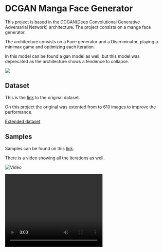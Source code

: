 # DCGAN Manga Face Generator

This project is based in the DCGAN(Deep Convolutional Generative Adversarial Network) architecture.
The project consists on a manga face generator.

The architecture consists on a Face generator and a Discriminator, playing a minimax game and optimizing each iteration.

In this model can be found a gan model as well, but this model was deprecated as the architecture shows a tendence to collapse.

<img src="https://www.researchgate.net/publication/331282441/figure/fig3/AS:729118295478273@1550846756282/Deep-convolutional-generative-adversarial-networks-DCGAN-for-generative-model-of-BF-NSP.png">


## Dataset
This is the 
[link](https://www.kaggle.com/mertkkl/manga-facial-expressions) to the original dataset.

On this project the original was extented from to 610 images to improve the performance.

[Extended dataset](https://github.com/Gamapro/My-Codes/tree/main/Python/Pytorch/Manga%20Faces%20GAN/manga-dataset-64)


## Samples
Samples can be found on this 
[link](https://drive.google.com/drive/folders/1-0kcnOy0RxEFid_6vlgQm6PgrTJ4RyGO?usp=sharing).

There is a video showing all the iterations as well.

![Video]()

<video width="320" height="240" controls>
  <source src="https://github.com/Gamapro/My-Codes/blob/main/Python/Pytorch/Manga%20Faces%20GAN/sample-2-video.mp4" type="video/mp4">
</video>